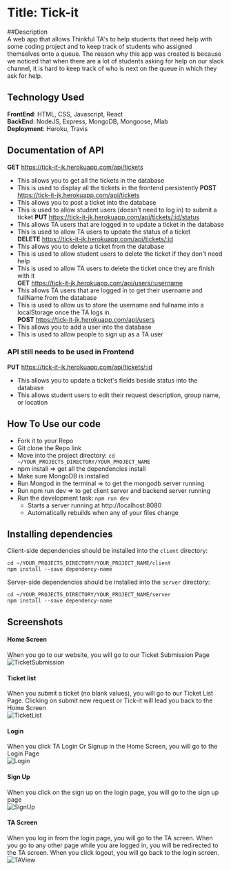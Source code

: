 # Title: Tick-it

##Description<br/> 
A web app that allows Thinkful TA's to help students that need help with some coding project and to keep track of students who assigned themselves onto a queue. The reason why this app was created is because we noticed that when there are a lot of students asking for help on our slack channel, it is hard to keep track of who is next on the queue in which they ask for help.

## Technology Used <br/>
**FrontEnd**: HTML, CSS, Javascript, React<br/>
**BackEnd**: NodeJS, Express, MongoDB, Mongoose, Mlab<br/>
**Deployment**: Heroku, Travis <br/> 

## Documentation of API <br/>
**GET** https://tick-it-jk.herokuapp.com/api/tickets <br/>
* This allows you to get all the tickets in the database <br/>
* This is used to display all the tickets in the frontend persistently
**POST** https://tick-it-jk.herokuapp.com/api/tickets <br/>
* This allows you to post a ticket into the database <br/>
* This is used to allow student users (doesn't need to log in) to submit a ticket
**PUT** https://tick-it-jk.herokuapp.com/api/tickets/:id/status <br/>
* This allows TA users that are logged in to update a ticket in the database <br/>
* This is used to allow TA users to update the status of a ticket <br/>
**DELETE** https://tick-it-jk.herokuapp.com/api/tickets/:id <br/>
* This allows you to delete a ticket from the database <br/>
* This is used to allow student users to delete the ticket if they don't need help <br/>
* This is used to allow TA users to delete the ticket once they are finish with it <br/>
**GET** https://tick-it-jk.herokuapp.com/api/users/:username <br/>
* This allows TA users that are logged in to get their username and fullName from the database <br/>
* This is used to allow us to store the username and fullname into a localStorage once the TA logs in. <br/>
**POST** https://tick-it-jk.herokuapp.com/api/users <br/>
* This allows you to add a user into the database <br/>
* This is used to allow people to sign up as a TA user <br/>

### API still needs to be used in Frontend <br/>
**PUT** https://tick-it-jk.herokuapp.com/api/tickets/:id <br/>
* This allows you to update a ticket's fields beside status into the database <br/>
* This allows student users to edit their request description, group name, or location

## How To Use our code <br/>
* Fork it to your Repo
* Git clone the Repo link
* Move into the project directory: `cd ~/YOUR_PROJECTS_DIRECTORY/YOUR_PROJECT_NAME`
* npm install => get all the dependencies install
* Make sure MongoDB is installed
* Run Mongod in the terminal => to get the mongodb server running
* Run npm run dev => to get client server and backend server running
* Run the development task: `npm run dev`
    * Starts a server running at http://localhost:8080
    * Automatically rebuilds when any of your files change

## Installing dependencies

Client-side dependencies should be installed into the `client` directory:

```
cd ~/YOUR_PROJECTS_DIRECTORY/YOUR_PROJECT_NAME/client
npm install --save dependency-name
```

Server-side dependencies should be installed into the `server` directory:

```
cd ~/YOUR_PROJECTS_DIRECTORY/YOUR_PROJECT_NAME/server
npm install --save dependency-name
```

## Screenshots <br/>
#### Home Screen <br/>
When you go to our website, you will go to our Ticket Submission Page <br/>
![TicketSubmission](README_images/submitTicket.png "Ticket Submission") <br/>

#### Ticket list <br/>
When you submit a ticket (no blank values), you will go to our Ticket List Page. Clicking on submit new request or Tick-it will lead you back to the Home Screen <br/>
![TicketList](README_images/requestForm.png "Ticket List") <br/>

#### Login <br/>
When you click TA Login Or Signup in the Home Screen, you will go to the Login Page <br/>
![Login](README_images/login.png "Login") <br/>

#### Sign Up <br/>
When you click on the sign up on the login page, you will go to the sign up page <br/>
![SignUp](README_images/signup.png "Sign Up") <br/>

#### TA Screen <br/>
When you log in from the login page, you will go to the TA screen. When you go to any other page while you are logged in, you will be redirected to the TA screen. When you click logout, you will go back to the login screen. <br/>
![TAView](README_images/TAscreen.png "TA Screen") <br/>


